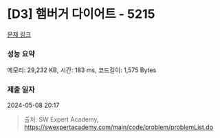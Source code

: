 # [D3] 햄버거 다이어트 - 5215 

[문제 링크](https://swexpertacademy.com/main/code/problem/problemDetail.do?contestProbId=AWT-lPB6dHUDFAVT) 

### 성능 요약

메모리: 29,232 KB, 시간: 183 ms, 코드길이: 1,575 Bytes

### 제출 일자

2024-05-08 20:17



> 출처: SW Expert Academy, https://swexpertacademy.com/main/code/problem/problemList.do